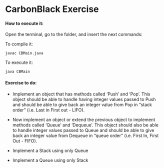 # CarbonBlack Exercise

#### How to execute it:

Open the terminal, go to the folder, and insert the next commands:

To compile it:

```shell
javac CBMain.java
```

To execute it:

```shell
java CBMain
```



#### Exercise to do:

- Implement an object that has methods called ‘Push’ and ‘Pop’.  This object should be able to handle having integer values passed to Push and should be able to give back an integer value from Pop in “stack order” (i.e. Last in First out - LIFO).

- Now implement an object or extend the previous object to implement methods called ‘Queue’ and ‘Dequeue’.  This object should also be able to handle integer values passed to Queue and should be able to give back an integer value from Dequeue in “queue order” (i.e. First In, First Out - FIFO).

- Implement a Stack using only Queue

- Implement a Queue using only Stack